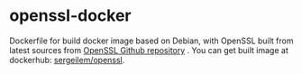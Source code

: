 # openssl-docker

Dockerfile for build docker image based on Debian, with OpenSSL built from latest sources from [OpenSSL Github repository](https://github.com/openssl/openssl) .
You can get built image at dockerhub: [sergeilem/openssl](https://hub.docker.com/repository/docker/sergeilem/openssl).
